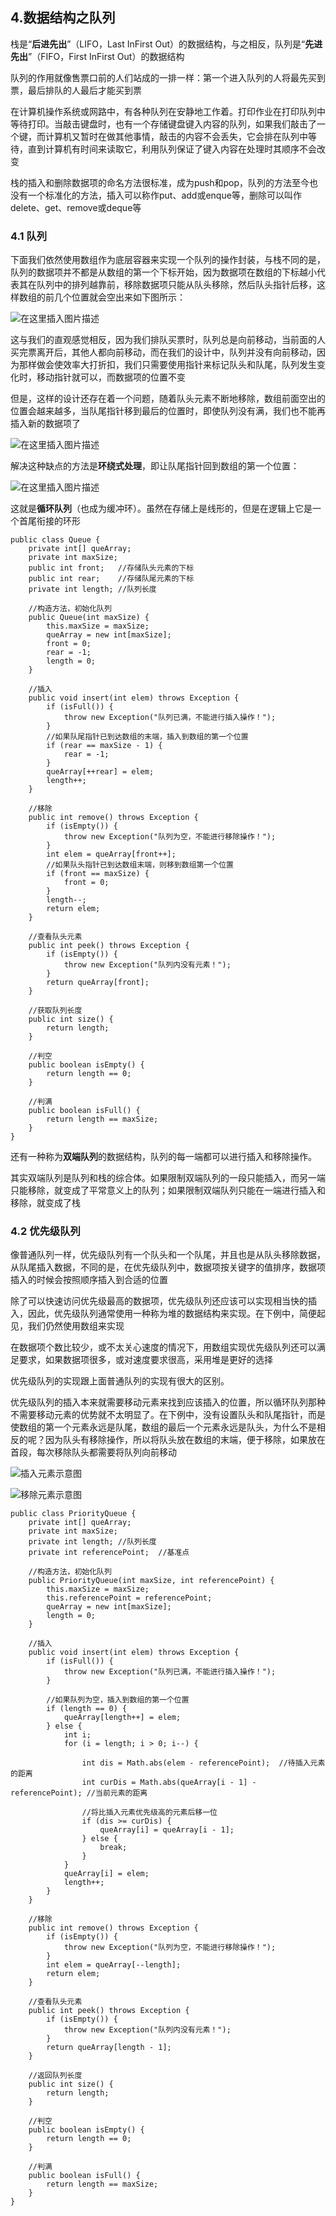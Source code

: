 ## 4.数据结构之队列

栈是“**后进先出**”（LIFO，Last InFirst Out）的数据结构，与之相反，队列是“**先进先出**”（FIFO，First InFirst Out）的数据结构

队列的作用就像售票口前的人们站成的一排一样：第一个进入队列的人将最先买到票，最后排队的人最后才能买到票

在计算机操作系统或网路中，有各种队列在安静地工作着。打印作业在打印队列中等待打印。当敲击键盘时，也有一个存储键盘键入内容的队列，如果我们敲击了一个键，而计算机又暂时在做其他事情，敲击的内容不会丢失，它会排在队列中等待，直到计算机有时间来读取它，利用队列保证了键入内容在处理时其顺序不会改变

栈的插入和删除数据项的命名方法很标准，成为push和pop，队列的方法至今也没有一个标准化的方法，插入可以称作put、add或enque等，删除可以叫作delete、get、remove或deque等

### 4.1 队列

下面我们依然使用数组作为底层容器来实现一个队列的操作封装，与栈不同的是，队列的数据项并不都是从数组的第一个下标开始，因为数据项在数组的下标越小代表其在队列中的排列越靠前，移除数据项只能从队头移除，然后队头指针后移，这样数组的前几个位置就会空出来如下图所示：

![在这里插入图片描述](截图/4-1.jpg)

这与我们的直观感觉相反，因为我们排队买票时，队列总是向前移动，当前面的人买完票离开后，其他人都向前移动，而在我们的设计中，队列并没有向前移动，因为那样做会使效率大打折扣，我们只需要使用指针来标记队头和队尾，队列发生变化时，移动指针就可以，而数据项的位置不变

但是，这样的设计还存在着一个问题，随着队头元素不断地移除，数组前面空出的位置会越来越多，当队尾指针移到最后的位置时，即使队列没有满，我们也不能再插入新的数据项了

![在这里插入图片描述](截图/4-2.jpg)

解决这种缺点的方法是**环绕式处理**，即让队尾指针回到数组的第一个位置：

![在这里插入图片描述](截图/4-3.png)

这就是**循环队列**（也成为缓冲环）。虽然在存储上是线形的，但是在逻辑上它是一个首尾衔接的环形

    public class Queue {
        private int[] queArray;
        private int maxSize;
        public int front;   //存储队头元素的下标
        public int rear;    //存储队尾元素的下标
        private int length; //队列长度
    
        //构造方法，初始化队列
        public Queue(int maxSize) {
            this.maxSize = maxSize;
            queArray = new int[maxSize];
            front = 0;
            rear = -1;
            length = 0;
        }
    
        //插入
        public void insert(int elem) throws Exception {
            if (isFull()) {
                throw new Exception("队列已满，不能进行插入操作！");
            }
            //如果队尾指针已到达数组的末端，插入到数组的第一个位置
            if (rear == maxSize - 1) {
                rear = -1;
            }
            queArray[++rear] = elem;
            length++;
        }
    
        //移除
        public int remove() throws Exception {
            if (isEmpty()) {
                throw new Exception("队列为空，不能进行移除操作！");
            }
            int elem = queArray[front++];
            //如果队头指针已到达数组末端，则移到数组第一个位置
            if (front == maxSize) {
                front = 0;
            }
            length--;
            return elem;
        }
    
        //查看队头元素
        public int peek() throws Exception {
            if (isEmpty()) {
                throw new Exception("队列内没有元素！");
            }
            return queArray[front];
        }
    
        //获取队列长度
        public int size() {
            return length;
        }
    
        //判空
        public boolean isEmpty() {
            return length == 0;
        }
    
        //判满
        public boolean isFull() {
            return length == maxSize;
        }
    }
    
还有一种称为**双端队列**的数据结构，队列的每一端都可以进行插入和移除操作。

其实双端队列是队列和栈的综合体。如果限制双端队列的一段只能插入，而另一端只能移除，就变成了平常意义上的队列；如果限制双端队列只能在一端进行插入和移除，就变成了栈

### 4.2 优先级队列

像普通队列一样，优先级队列有一个队头和一个队尾，并且也是从队头移除数据，从队尾插入数据，不同的是，在优先级队列中，数据项按关键字的值排序，数据项插入的时候会按照顺序插入到合适的位置

除了可以快速访问优先级最高的数据项，优先级队列还应该可以实现相当快的插入，因此，优先级队列通常使用一种称为堆的数据结构来实现。在下例中，简便起见，我们仍然使用数组来实现

在数据项个数比较少，或不太关心速度的情况下，用数组实现优先级队列还可以满足要求，如果数据项很多，或对速度要求很高，采用堆是更好的选择

优先级队列的实现跟上面普通队列的实现有很大的区别。

优先级队列的插入本来就需要移动元素来找到应该插入的位置，所以循环队列那种不需要移动元素的优势就不太明显了。在下例中，没有设置队头和队尾指针，而是使数组的第一个元素永远是队尾，数组的最后一个元素永远是队头，为什么不是相反的呢？因为队头有移除操作，所以将队头放在数组的末端，便于移除，如果放在首段，每次移除队头都需要将队列向前移动

![插入元素示意图](截图/4-4.jpg)

![移除元素示意图](截图/4-5.jpg)

    public class PriorityQueue {
        private int[] queArray;
        private int maxSize;
        private int length; //队列长度
        private int referencePoint;  //基准点
    
        //构造方法，初始化队列
        public PriorityQueue(int maxSize, int referencePoint) {
            this.maxSize = maxSize;
            this.referencePoint = referencePoint;
            queArray = new int[maxSize];
            length = 0;
        }
    
        //插入
        public void insert(int elem) throws Exception {
            if (isFull()) {
                throw new Exception("队列已满，不能进行插入操作！");
            }
    
            //如果队列为空，插入到数组的第一个位置
            if (length == 0) {
                queArray[length++] = elem;
            } else {
                int i;
                for (i = length; i > 0; i--) {
    
                    int dis = Math.abs(elem - referencePoint);  //待插入元素的距离
                    int curDis = Math.abs(queArray[i - 1] - referencePoint); //当前元素的距离
    
                    //将比插入元素优先级高的元素后移一位
                    if (dis >= curDis) {
                        queArray[i] = queArray[i - 1];
                    } else {
                        break;
                    }
                }
                queArray[i] = elem;
                length++;
            }
        }
    
        //移除
        public int remove() throws Exception {
            if (isEmpty()) {
                throw new Exception("队列为空，不能进行移除操作！");
            }
            int elem = queArray[--length];
            return elem;
        }
    
        //查看队头元素
        public int peek() throws Exception {
            if (isEmpty()) {
                throw new Exception("队列内没有元素！");
            }
            return queArray[length - 1];
        }
    
        //返回队列长度
        public int size() {
            return length;
        }
    
        //判空
        public boolean isEmpty() {
            return length == 0;
        }
    
        //判满
        public boolean isFull() {
            return length == maxSize;
        }
    }